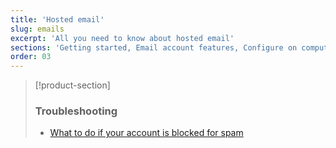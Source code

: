 ```yaml
---
title: 'Hosted email'
slug: emails
excerpt: 'All you need to know about hosted email'
sections: 'Getting started, Email account features, Configure on computer, Configure on smartphone, Configure an email service, Troubleshooting, Migration'
order: 03
---
```


> [!product-section]
>
> ### Troubleshooting
>
> - [What to do if your account is blocked for spam](https://docs.ovh.com/us/en/microsoft-collaborative-solutions/blocked-for-spam/)
>
